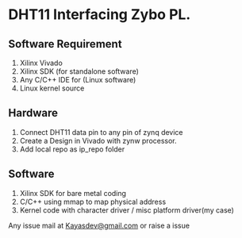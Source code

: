 # DHT11 Interfacing Zybo PL.  

## Software Requirement
  1) Xilinx Vivado
  2) Xilinx SDK (for standalone software)
  3) Any C/C++ IDE for (Linux software)
  4) Linux kernel source 
## Hardware
1) Connect DHT11  data pin to any pin of zynq device 
2) Create a Design in Vivado with zynw processor.
3) Add local repo as ip_repo folder

## Software
1) Xilinx SDK for bare metal coding
2) C/C++ using mmap to map physical address
3) Kernel code with character driver / misc platform driver(my case)


Any issue mail at 
Kayasdev@gmail.com or raise a issue
